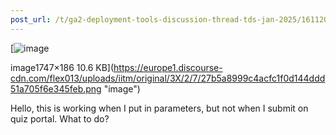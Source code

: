 ```yaml
---
post_url: /t/ga2-deployment-tools-discussion-thread-tds-jan-2025/161120/32
---
```

[![image](https://europe1.discourse-cdn.com/flex013/uploads/iitm/optimized/3X/2/7/27b5a8999c4acfc1f0d144ddd51a705f6e345feb_2_690x73.png)

image1747×186 10.6 KB](https://europe1.discourse-cdn.com/flex013/uploads/iitm/original/3X/2/7/27b5a8999c4acfc1f0d144ddd51a705f6e345feb.png "image")

  
Hello, this is working when I put in parameters, but not when I submit on quiz portal. What to do?